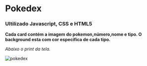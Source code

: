 # Pokedex

### Ultilizado Javascript, CSS e HTML5


**Cada card contém a imagem do pokemon,número,nome e tipo. O background esta com cor especifica de cada tipo.**


*Abaixo o print da tela.*

![pokedex](https://user-images.githubusercontent.com/32112452/94160868-79f80d80-fe5b-11ea-8934-79425e403182.PNG)

